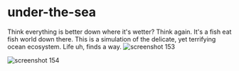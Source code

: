 # under-the-sea
Think everything is better down where it's wetter? Think again. It's a fish eat fish world down there. This is a simulation of the delicate, yet terrifying ocean ecosystem. Life uh, finds a way.
![screenshot 153](https://user-images.githubusercontent.com/28616709/40394620-0b6408d0-5dd9-11e8-97c2-8647762137aa.png)






![screenshot 154](https://user-images.githubusercontent.com/28616709/40394623-0de90cf4-5dd9-11e8-83c2-906ecd21787f.png)
